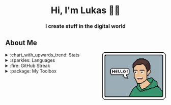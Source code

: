<h1 align="center">Hi, I'm Lukas 👨‍💻</h1>
<h3 align="center">I create stuff in the digital world</h3>

## About Me

<img align="right" height="150" width="200" alt="asdf" src="https://raw.githubusercontent.com/1H0/1H0/master/media/hello.png" >

<!--
- 🔭 I'm currently working as a Software Developer in the IAM Field
- 🌱 I'm currently learning `Java Spring`, `ThreeJS`, `UI Design` and so much more...
- 👯 I'm looking to collaborate on open source projects or other projects that positively impact the world.
- 💬 Ask me about anything!
- ⚡ Fun fact: Everything in this world is either a potato or not a potato
-->

<details>
  <summary>:chart_with_upwards_trend: Stats</summary>
  <br />
  <div align="center">
    <img src="https://github-readme-stats.vercel.app/api?username=1H0&count_private=true&show_icons=true">
  </div>
</details>

<details>
  <summary>:sparkles: Languages</summary>
  <br />
  <div align="center">
    <img src="https://github-readme-stats.vercel.app/api/top-langs/?username=1H0&langs_count=5">
  </div>
</details>

<details>
  <summary>:fire: GitHub Streak</summary>
  <br />
  <div align="center">
    <img src="https://github-readme-streak-stats.herokuapp.com/?user=michaelbeutler&hide_border=true">
  </div>
</details>

<details>
  <summary>:package: My Toolbox</summary>
  <br />

  - **OS**: Arch Linux, Debian SID, Mac OS
  - **Laptops**: ThinkPad T490s, MacBook Pro 2017
  - **Text Editors**: VScodium, vim
  - **IDEs**: IntelliJ IDEA, WebStorm, PyCharm
  - **Front End**: React, Vue, Svelte
  - **Back End**: TypeScript, Java, Python
  - **Mobile**: React Native, Ionic
  - **Chat**: Signal, Matrix
  - **Browser**: Firefox

</details>

<!--
**1H0/1H0** is a ✨ _special_ ✨ repository because its `README.md` (this file) appears on your GitHub profile.

Here are some ideas to get you started:

- 🔭 I’m currently working on ...
- 🌱 I’m currently learning ...
- 👯 I’m looking to collaborate on ...
- 🤔 I’m looking for help with ...
- 💬 Ask me about ...
- 📫 How to reach me: ...
- 😄 Pronouns: ...
- ⚡ Fun fact: ...
-->

<!--
https://dev.to/supritha/how-to-have-an-awesome-github-profile-1969
-->
